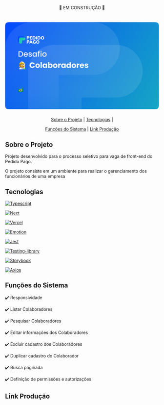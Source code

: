  <div align="center">🚧 EM CONSTRUÇÃO 🚧</div>
<h1 align="center">
    <img alt="Open Food" src="./public/assets/images/Cover.png" />
    <br>
 </h1>

 <p align="center">
  <a href="#sobre-o-projeto">Sobre o Projeto</a> |
  <a href="#tecnologias">Tecnologias</a> |
</p>
 <p align="center">
  <a href="#funções-do-sistema">Funções do Sistema</a>   |
  <a href="#link-produção">Link Produção</a>
</p>

## Sobre o Projeto
Projeto desenvolvido para o processo seletivo para vaga de front-end do Pedido Pago.

O projeto consiste em um ambiente para realizar o gerenciamento dos funcionários de uma empresa

## Tecnologias
[![Typescript](https://img.shields.io/badge/Code-Typescript-1E90FF?&logo=typescript&logoColor=)](https://www.typescriptlang.org)

[![Next](https://img.shields.io/badge/Code-Next-000?&logo=next.js&logoColor=000)](https://nextjs.org/)

[![Vercel](https://img.shields.io/badge/Deploy-Vercel-000?&logo=vercel&logoColor=000)](https://vercel.com/)

[![Emotion](https://img.shields.io/badge/Styles-Emotion-FF69B4?&logo=styled-components)](https://emotion.sh/docs/styled/)

[![Jest](https://img.shields.io/badge/Test-Jest-15c213?&logo=jest&logoColor=15c213)](https://jestjs.io/pt-BR/)

[![Testing-library](https://img.shields.io/badge/Test-Testing_Library-red?&logo=testing-library)](https://testing-library.com)

[![Storybook](https://img.shields.io/badge/Doc-Storybook-FF4785?&logo=storybook)](https://storybook.js.org)

[![Axios](https://img.shields.io/badge/Client_http-Axios-blue?&logo=axios)](https://axios-http.com)


## Funções do Sistema
✔️ Responsividade

✔️ Listar Colaboradores

✔️ Pesquisar Colaboradores

✔️ Editar informações dos Colaboradores

✔️ Excluir cadastro dos Colaboradores

✔️ Duplicar cadastro do Colaborador

✔️ Busca paginada

✔️ Definição de permissões e autorizações

## Link Produção



